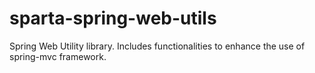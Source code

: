 # sparta-spring-web-utils
Spring Web Utility library. Includes functionalities to enhance the use of spring-mvc framework. 


